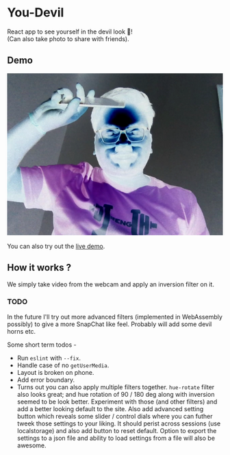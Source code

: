 # You-Devil

React app to see yourself in the devil look 👻!  
(Can also take photo to share with friends).

## Demo

![you-devil demo](demo.png)

You can also try out the [live demo](https://coderkd10.github.io/you-devil/).

## How it works ?

We simply take video from the webcam and apply an inversion filter on it.  

### TODO

In the future I'll try out more advanced filters (implemented in WebAssembly possibly) to give a more SnapChat like feel. Probably will add some devil horns etc.

Some short term todos - 

- Run `eslint` with `--fix`.
- Handle case of no `getUserMedia`.
- Layout is broken on phone.
- Add error boundary.
- Turns out you can also apply multiple filters together. `hue-rotate` filter also looks great; and hue rotation of 90 / 180 deg along with inversion seemed to be look better. Experiment with those (and other filters) and add a better looking default to the site. Also add advanced setting button which reveals some slider / control dials where you can futher tweek those settings to your liking. It should perist across sessions (use localstorage) and also add button to reset default. Option to export the settings to a json file and ability to load settings from a file will also be awesome.
